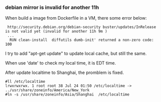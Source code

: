 ### debian mirror is invalid for another 11h

When build a image from Dockerfile in a VM, there some error below:
```shell
 http://security.debian.org/debian-security buster/updates/InRelease is not valid yet (invalid for another 11h 9m )
 ...
  RUN clean-install  diffutils dumb-init' returned a non-zero code: 100
```

I try to add "apt-get update" to update local cache, but still the same.

When use 'date' to check my local time, it is EDT time.

After update localtime to Shanghai, the promblem is fixed.

```
#ll /etc/localtime
lrwxrwxrwx. 1 root root 38 Jul 24 01:50 /etc/localtime -> ../usr/share/zoneinfo/America/New_York
#ln -s /usr/share/zoneinfo/Asia/Shanghai  /etc/localtime

```
